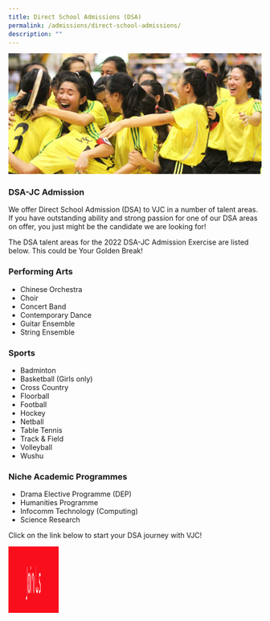 ```yaml
---
title: Direct School Admissions (DSA)
permalink: /admissions/direct-school-admissions/
description: ""
---
```

![](/images/DSA-2-1024x487.jpg)
### DSA-JC Admission


We offer Direct School Admission (DSA) to VJC in a number of talent areas. If you have outstanding ability and strong passion for one of our DSA areas on offer, you just might be the candidate we are looking for!

The DSA talent areas for the 2022 DSA-JC Admission Exercise are listed below. This could be Your Golden Break!

### Performing Arts

*   Chinese Orchestra
*   Choir
*   Concert Band
*   Contemporary Dance
*   Guitar Ensemble
*   String Ensemble

### Sports

*   Badminton
*   Basketball (Girls only)
*   Cross Country
*   Floorball
*   Football
*   Hockey
*   Netball
*   Table Tennis
*   Track & Field
*   Volleyball
*   Wushu

### Niche Academic Programmes

*   Drama Elective Programme (DEP)
*   Humanities Programme
*   Infocomm Technology (Computing)
*   Science Research

Click on the link below to start your DSA journey with VJC!



<a href="https://staging.d31hymonz16767.amplifyapp.com/admissions/direct-school-admissions/direct-school-admissions-applications/">
<img src="/images/join%20us.png" width="100" height="132">
</a>